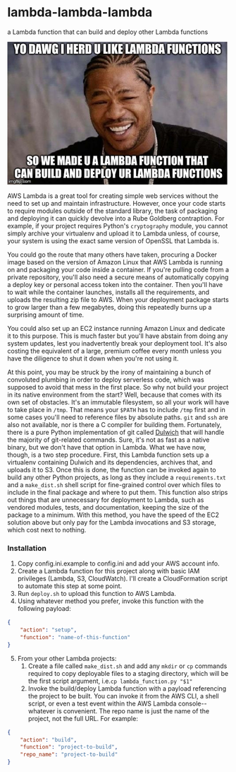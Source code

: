 # lambda-lambda-lambda
a Lambda function that can build and deploy other Lambda functions

![YO DAWG](meme.jpg)

AWS Lambda is a great tool for creating simple web services without the need to set up and maintain infrastructure.  However, once your code starts to require modules outside of the standard library, the task of packaging and deploying it can quickly devolve into a Rube Goldberg contraption.  For example, if your project requires Python's `cryptography` module, you cannot simply archive your virtualenv and upload it to Lambda unless, of course, your system is using the exact same version of OpenSSL that Lambda is.

You could go the route that many others have taken, procuring a Docker image based on the version of Amazon Linux that AWS Lambda is running on and packaging your code inside a container.  If you're pulling code from a private repository, you'll also need a secure means of automatically copying a deploy key or personal access token into the container.  Then you'll have to wait while the container launches, installs all the requirements, and uploads the resulting zip file to AWS.  When your deployment package starts to grow larger than a few megabytes, doing this repeatedly burns up a surprising amount of time.

You could also set up an EC2 instance running Amazon Linux and dedicate it to this purpose.  This is much faster but you'll have abstain from doing any system updates, lest you inadvertently break your deployment tool.  It's also costing the equivalent of a large, premium coffee every month unless you have the diligence to shut it down when you're not using it.

At this point, you may be struck by the irony of maintaining a bunch of convoluted plumbing in order to deploy serverless code, which was supposed to avoid that mess in the first place.  So why not build your project in its native environment from the start?  Well, because that comes with its own set of obstacles.  It's an immutable filesystem, so all your work will have to take place in `/tmp`.  That means your `$PATH` has to include `/tmp` first and in some cases you'll need to reference files by absolute paths.  `git` and `ssh` are also not available, nor is there a C compiler for building them.  Fortunately, there is a pure Python implementation of git called [Dulwich](https://dulwich.io/) that will handle the majority of git-related commands.  Sure, it's not as fast as a native binary, but we don't have that option in Lambda.  What we have now, though, is a two step procedure.  First, this Lambda function sets up a virtualenv containing Dulwich and its dependencies, archives that, and uploads it to S3.  Once this is done, the function can be invoked again to build any other Python projects, as long as they include a `requirements.txt` and a `make_dist.sh` shell script for fine-grained control over which files to include in the final package and where to put them.  This function also strips out things that are unnecessary for deployment to Lambda, such as vendored modules, tests, and documentation, keeping the size of the package to a minimum.  With this method, you have the speed of the EC2 solution above but only pay for the Lambda invocations and S3 storage, which cost next to nothing.

### Installation
1. Copy config.ini.example to config.ini and add your AWS account info.
2. Create a Lambda function for this project along with basic IAM privileges (Lambda, S3, CloudWatch).  I'll create a CloudFormation script to automate this step at some point.
3. Run `deploy.sh` to upload this function to AWS Lambda.
4. Using whatever method you prefer, invoke this function with the following payload:
```json
{
    "action": "setup",
    "function": "name-of-this-function"
}
```

5. From your other Lambda projects:
    1. Create a file called `make_dist.sh` and add any `mkdir` or `cp` commands required to copy deployable files to a staging directory, which will be the first script argument, i.e.```cp lambda_function.py "$1"```
    2. Invoke the build/deploy Lambda function with a payload referencing the project to be built.  You can invoke it from the AWS CLI, a shell script, or even a test event within the AWS Lambda console--whatever is convenient.  The repo name is just the name of the project, not the full URL.  For example:
```json
{
    "action": "build",
    "function": "project-to-build",
    "repo_name": "project-to-build"
}
```
